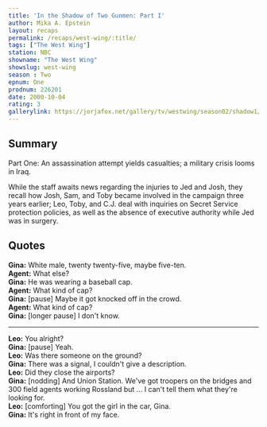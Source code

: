 ```yaml
---
title: 'In the Shadow of Two Gunmen: Part I'
author: Mika A. Epstein
layout: recaps
permalink: /recaps/west-wing/:title/
tags: ["The West Wing"]
station: NBC
showname: "The West Wing"
showslug: west-wing
season : Two
epnum: One
prodnum: 226201
date: 2000-10-04
rating: 3
gallerylink: https://jorjafox.net/gallery/tv/westwing/season02/shadow1/
---
```


## Summary

Part One: An assassination attempt yields casualties; a military crisis looms in Iraq.

While the staff awaits news regarding the injuries to Jed and Josh, they recall how Josh, Sam, and Toby became involved in the campaign three years earlier; Leo, Toby, and C.J. deal with inquiries on Secret Service protection policies, as well as the absence of executive authority while Jed was in surgery.

## Quotes

**Gina:** White male, twenty twenty-five, maybe five-ten.\
**Agent:** What else?\
**Gina:** He was wearing a baseball cap.\
**Agent:** What kind of cap?\
**Gina:** [pause] Maybe it got knocked off in the crowd.\
**Agent:** What kind of cap?\
**Gina:** [longer pause] I don't know.

- - -

**Leo:** You alright?\
**Gina:** [pause] Yeah.\
**Leo:** Was there someone on the ground?\
**Gina:** There was a signal, I couldn't give a description.\
**Leo:** Did they close the airports?\
**Gina:** [nodding] And Union Station. We've got troopers on the bridges and 300 field agents working Rossland but ... I can't tell them what they're looking for.\
**Leo:** [comforting] You got the girl in the car, Gina.\
**Gina:** It's right in front of my face.
